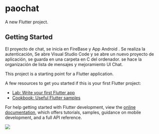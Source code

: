 # paochat

A new Flutter project.

## Getting Started

 El proyecto de chat, se inicia en  FireBase y App Android . Se realiza la autenticación, Se abre Visual Studio Code y se abre un nuevo proyecto de aplicación, se guarda en una carpeta en C del ordenador. se hace la organización de lista de mensajes y mejoramiento UI Chat.

This project is a starting point for a Flutter application.

A few resources to get you started if this is your first Flutter project:

- [Lab: Write your first Flutter app](https://docs.flutter.dev/get-started/codelab)
- [Cookbook: Useful Flutter samples](https://docs.flutter.dev/cookbook)

For help getting started with Flutter development, view the
[online documentation](https://docs.flutter.dev/), which offers tutorials,
samples, guidance on mobile development, and a full API reference.

![]("https://github.com/Paitopao/paochat/blob/main/videoreto3.gif")
